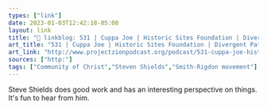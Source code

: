 ```yaml
---
types: ["link"]
date: 2023-01-03T12:42:18-05:00
layout: link
title: "🔗 linkblog: 531 | Cuppa Joe | Historic Sites Foundation | Divergent Paths of the Community of Christ: The Past One Hundred Years – Project Zion Podcast'"
art_title: "531 | Cuppa Joe | Historic Sites Foundation | Divergent Paths of the Community of Christ: The Past One Hundred Years – Project Zion Podcast"
art_link: "http://www.projectzionpodcast.org/podcast/531-cuppa-joe-historic-sites-foundation-divergent-paths-of-the-community-of-christ-the-past-one-hundred-years/"
sources: ["http:"]
tags: ["Community of Christ","Steven Shields","Smith-Rigdon movement"]
---
```

Steve Shields does good work and has an interesting perspective on things. It's fun to hear from him.  
 
